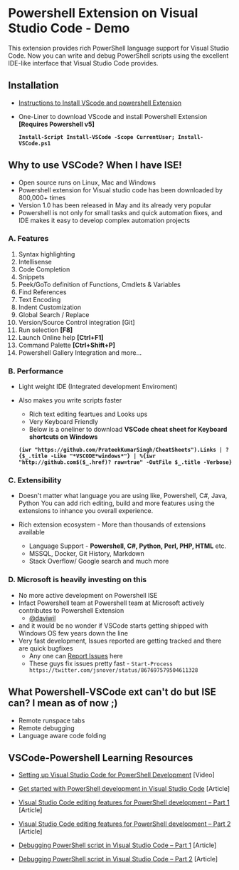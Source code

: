 # Powershell Extension on Visual Studio Code - Demo

This extension provides rich PowerShell language support for Visual Studio Code. 
Now you can write and debug PowerShell scripts using the excellent IDE-like interface that Visual Studio Code provides.

## Installation

- [Instructions to Install VScode and powershell Extension](https://github.com/PowerShell/PowerShell/blob/master/docs/learning-powershell/using-vscode.md)

- One-Liner to download VScode and install Powershell Extension **[Requires Powershell v5]**

     **`Install-Script Install-VSCode -Scope CurrentUser; Install-VSCode.ps1`**

## Why to use VSCode? When I have ISE!
*   Open source runs on Linux, Mac and Windows
*   Powershell extension for Visual studio code has been downloaded by 800,000+ times
*   Version 1.0 has been released in May and its already very popular
*   Powershell is not only for small tasks and quick automation fixes,
    and IDE makes it easy to develop complex automation projects

### A. Features
1. Syntax highlighting
2. Intellisense
3. Code Completion
4. Snippets
5. Peek/GoTo definition of Functions, Cmdlets & Variables
6. Find References
7. Text Encoding
8. Indent Customization
9. Global Search / Replace
10. Version/Source Control integration [Git]
11. Run selection       **[F8]**
12. Launch Online help  **[Ctrl+F1]**
13. Command Palette     **[Ctrl+Shift+P]** 
14. Powershell Gallery Integration and more...
### B. Performance   
- Light weight IDE (Integrated development Enviroment)    
- Also makes you write scripts faster
    * Rich text editing feartues and Looks ups
    * Very Keyboard Friendly
    * Below is a oneliner to download **VSCode cheat sheet for Keyboard shortcuts on Windows**
    
    **`(iwr "https://github.com/PrateekKumarSingh/CheatSheets").Links | ?{$_.title -Like "*VSCODE*windows*"} | %{iwr "http://github.com$($_.href)?
raw=true" -OutFile $_.title -Verbose}`**

### C. Extensibility
-   Doesn't matter what language you are using like, Powershell, C#, Java, Python
    You can add rich editing, build and more features using the extensions to inhance you overall experience.

-   Rich extension ecosystem - More than thousands of extensions available
    * Language Support - **Powershell, C#, Python, Perl, PHP, HTML** etc.
    * MSSQL, Docker, Git History, Markdown
    * Stack Overflow/ Google search and much more

### D. Microsoft is heavily investing on this
- No more active development on Powershell ISE
- Infact Powershell team at Powershell team at Microsoft actively contributes to Powershell Extension
    * [@daviwil](https://twitter.com/daviwil)
- and it would be no wonder if VSCode starts getting shipped with Windows OS few years down the line    
- Very fast development, Issues reported are getting tracked and there are quick bugfixes
    * Any one can [Report Issues](https://github.com/PowerShell/vscode-powershell/issues) here
    * These guys fix issues pretty fast - `Start-Process https://twitter.com/jsnover/status/867697579504611328`

## What Powershell-VSCode ext can't do but ISE can? I mean as of now ;)
- Remote runspace tabs
- Remote debugging
- Language aware code folding

## VSCode-Powershell Learning Resources
- [Setting up Visual Studio Code for PowerShell Development](https://www.youtube.com/watch?v=LJNdK0QrIo8) [Video]

- [Get started with PowerShell development in Visual Studio Code](https://blogs.technet.microsoft.com/heyscriptingguy/2016/12/05/get-started-with-powershell-development-in-visual-studio-code/) [Article]

- [Visual Studio Code editing features for PowerShell development – Part 1](https://blogs.technet.microsoft.com/heyscriptingguy/2017/01/11/visual-studio-code-editing-features-for-powershell-development-part-1/) [Article]

- [Visual Studio Code editing features for PowerShell development – Part 2](https://blogs.technet.microsoft.com/heyscriptingguy/2017/01/12/visual-studio-code-editing-features-for-powershell-development-part-2/) [Article]

- [Debugging PowerShell script in Visual Studio Code – Part 1](https://blogs.technet.microsoft.com/heyscriptingguy/2017/02/06/debugging-powershell-script-in-visual-studio-code-part-1/) [Article]

- [Debugging PowerShell script in Visual Studio Code – Part 2](https://blogs.technet.microsoft.com/heyscriptingguy/2017/02/13/debugging-powershell-script-in-visual-studio-code-part-2/) [Article]
